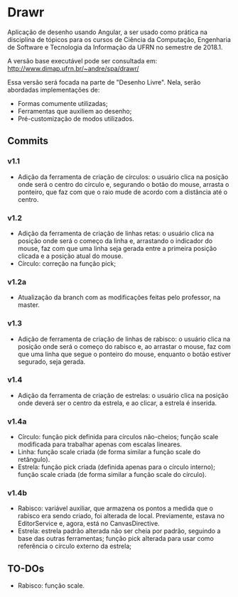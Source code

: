 # Drawr

Aplicação de desenho usando Angular, a ser usado como prática na disciplina de tópicos para os cursos de Ciência da Computação, Engenharia de Software e Tecnologia da Informação da UFRN no semestre de 2018.1.

A versão base executável pode ser consultada em:
http://www.dimap.ufrn.br/~andre/spa/drawr/

Essa versão será focada na parte de "Desenho Livre". Nela, serão abordadas implementações de:
- Formas comumente utilizadas;
- Ferramentas que auxiliem ao desenho;
- Pré-customização de modos utilizados.

## Commits
### v1.1
- Adição da ferramenta de criação de círculos: o usuário clica na posição onde será o centro do círculo e, segurando o botão do mouse, arrasta o ponteiro, que faz com que o raio mude de acordo com a distância até o centro.

### v1.2
- Adição da ferramenta de criação de linhas retas: o usuário clica na posição onde será o começo da linha e, arrastando o indicador do mouse, faz com que uma linha seja gerada entre a primeira posição clicada e a posição atual do mouse.
- Círculo: correção na função pick;

### v1.2a
- Atualização da branch com as modificações feitas pelo professor, na master.

### v1.3
- Adição de ferramenta de criação de linhas de rabisco: o usuário clica na posição onde será o começo do rabisco e, ao arrastar o mouse, faz com que uma linha que segue o ponteiro do mouse, enquanto o botão estiver segurado, seja gerada.

### v1.4
- Adição da ferramenta de criação de estrelas: o usuário clica na posição onde deverá ser o centro da estrela, e ao clicar, a estrela é inserida.

### v1.4a
- Círculo: função pick definida para círculos não-cheios; função scale modificada para trabalhar apenas com escalas lineares.
- Linha: função scale criada (de forma similar a função scale do retângulo).
- Estrela: função pick criada (definida apenas para o círculo interno); função scale criada (de forma similar a função scale do círculo).

### v1.4b
- Rabisco: variável auxiliar, que armazena os pontos a medida que o rabisco era sendo criado, foi alterada de local. Previamente, estava no EditorService e, agora, está no CanvasDirective.
- Estrela: estrela padrão alterada não ser cheia por padrão, seguindo a base das outras ferramentas; função pick alterada para usar como referência o círculo externo da estrela;

## TO-DOs
- Rabisco: função scale.
